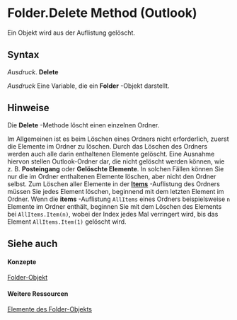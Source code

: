 
# Folder.Delete Method (Outlook)

Ein Objekt wird aus der Auflistung gelöscht.


## Syntax

 _Ausdruck_. **Delete**

 _Ausdruck_ Eine Variable, die ein **Folder** -Objekt darstellt.


## Hinweise

Die  **Delete** -Methode löscht einen einzelnen Ordner.

Im Allgemeinen ist es beim Löschen eines Ordners nicht erforderlich, zuerst die Elemente im Ordner zu löschen. Durch das Löschen des Ordners werden auch alle darin enthaltenen Elemente gelöscht. Eine Ausnahme hiervon stellen Outlook-Ordner dar, die nicht gelöscht werden können, wie z. B.  **Posteingang** oder **Gelöschte Elemente**. In solchen Fällen können Sie nur die im Ordner enthaltenen Elemente löschen, aber nicht den Ordner selbst. Zum Löschen aller Elemente in der **[Items](441820e7-5fe8-e5ef-83c0-9c87fd3dc9e3.md)** -Auflistung des Ordners müssen Sie jedes Element löschen, beginnend mit dem letzten Element im Ordner. Wenn die **items** -Auflistung `AllItems` eines Ordners beispielsweise `n` Elemente im Ordner enthält, beginnen Sie mit dem Löschen des Elements bei `AllItems.Item(n)`, wobei der Index jedes Mal verringert wird, bis das Element  `AllItems.Item(1)` gelöscht wird.


## Siehe auch


#### Konzepte


[Folder-Objekt](3cf6cda8-6d70-666e-2643-9d9c5b9cacfc.md)
#### Weitere Ressourcen


[Elemente des Folder-Objekts](http://msdn.microsoft.com/library/788acd42-377a-1803-7713-50e45086e2d1%28Office.15%29.aspx)